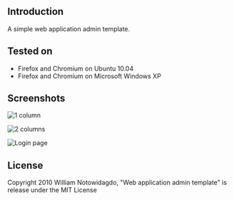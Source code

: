 ## Introduction

A simple web application admin template.

## Tested on

* Firefox and Chromium on Ubuntu 10.04
* Firefox and Chromium on Microsoft Windows XP

## Screenshots

![1 column](http://farm5.static.flickr.com/4038/5169826284_942369fdf8.jpg "1 column")

![2 columns](http://farm2.static.flickr.com/1365/5169826630_f502efb235.jpg "2 columns")

![Login page](http://farm2.static.flickr.com/1335/5169826682_c2944ac51b.jpg "Login page")

## License

Copyright 2010 William Notowidagdo, "Web application admin template" is release under the MIT License
